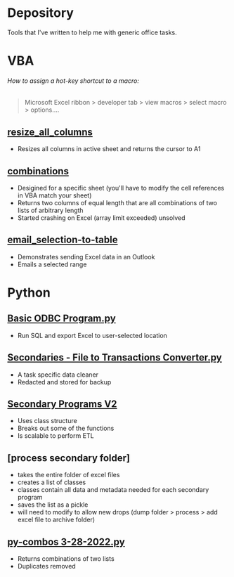# __Depository__
Tools that I've written to help me with generic office tasks.

# __VBA__
###### How to assign a hot-key shortcut to a macro:
> Microsoft Excel ribbon > developer tab > view macros > select macro > options....

## [resize_all_columns](https://github.com/andrewdavis23/office-tools/blob/main/resize_all_columns)
- Resizes all columns in active sheet and returns the cursor to A1

## [combinations](https://github.com/andrewdavis23/office-tools/blob/main/combinations)
- Desigined for a specific sheet (you'll have to modify the cell references in VBA match your sheet)
- Returns two columns of equal length that are all combinations of two lists of arbitrary length
- Started crashing on Excel (array limit exceeded) unsolved

## [email_selection-to-table](https://github.com/andrewdavis23/office-tools/blob/main/email_selection-to-table)
- Demonstrates sending Excel data in an Outlook
- Emails a selected range

# __Python__
## [Basic ODBC Program.py](https://github.com/andrewdavis23/office-tools/blob/main/Basic%20ODBC%20Program.py)
- Run SQL and export Excel to user-selected location

## [Secondaries - File to Transactions Converter.py](https://github.com/andrewdavis23/office-tools/blob/main/Secondaries%20-%20File%20to%20Transactions%20Converter.py)
- A task specific data cleaner
- Redacted and stored for backup

## [Secondary Programs V2](https://github.com/andrewdavis23/office-tools/blob/main/secondary%20programs%20v2.py)
- Uses class structure
- Breaks out some of the functions
- Is scalable to perform ETL

## [process secondary folder]
- takes the entire folder of excel files
- creates a list of classes
- classes contain all data and metadata needed for each secondary program
- saves the list as a pickle
- will need to modify to allow new drops (dump folder > process > add excel file to archive folder)

## [py-combos 3-28-2022.py](https://github.com/andrewdavis23/office-tools/blob/main/py-combos%203-28-2022.py)
- Returns combinations of two lists
- Duplicates removed
